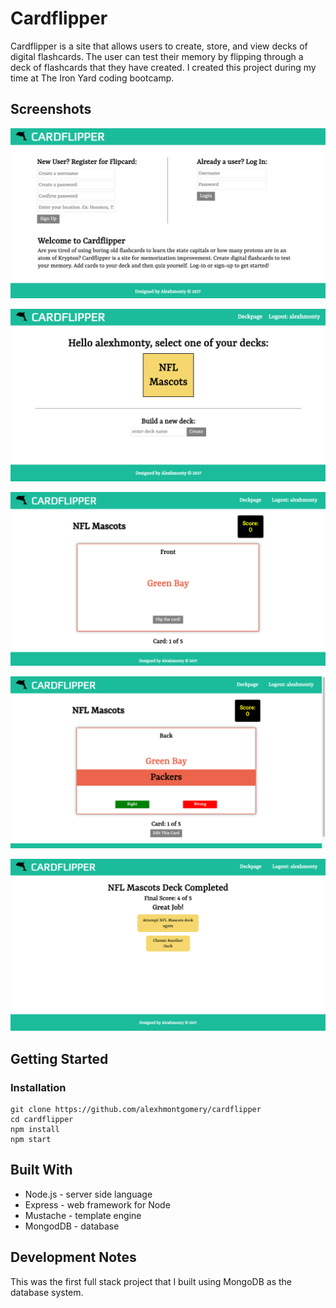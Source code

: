 # Cardflipper

Cardflipper is a site that allows users to create, store, and view decks of digital flashcards. The user can test their memory by flipping through a deck of flashcards that they have created.
I created this project during my time at The Iron Yard coding bootcamp.

## Screenshots

![Login page](/screenshots/screenshot-login.png)

![Home page](/screenshots/screenshot-home.png)

![Card front](/screenshots/screenshot-cardfront.png)

![Card back](/screenshots/screenshot-cardback.png)

![Deck complete](/screenshots/screenshot-deckcomplete.png)

## Getting Started

### Installation
```
git clone https://github.com/alexhmontgomery/cardflipper
cd cardflipper
npm install
npm start
```

## Built With
* Node.js - server side language
* Express - web framework for Node
* Mustache - template engine
* MongodDB - database

## Development Notes
This was the first full stack project that I built using MongoDB as the database system.

